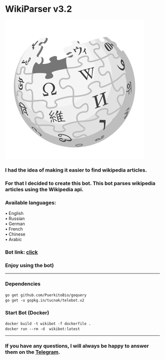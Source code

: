 # WikiParser v3.2
![Header](https://github.com/NKTKLN/Wikipedia-Bot/blob/main/attachments/wikipedia-logo.png?raw=true)


<h3>I had the idea of making it easier to find wikipedia articles.</h3>
<h3>For that I decided to create this bot. This bot parses wikipedia articles using the Wikipedia api.</h3>
<h3>Available languages:</h3>
• English<br>• Russian<br>• German<br>• French<br>• Chinese<br>• Arabic
<h3>Bot link: <a href="https://t.me/NKTKLN_Wiki_bot">click</a></h3>
<h3>Enjoy using the bot)</h3>
<hr>
<h3>Dependencies</h3>
<code>go get github.com/PuerkitoBio/goquery</code><br>
<code>go get -u gopkg.in/tucnak/telebot.v2</code><br>

<h3>Start Bot (Docker)</h3>
<code>docker build -t wikibot -f dockerfile .</code><br>
<code>docker run --rm -d  wikibot:latest</code>
<hr>
<h3>If you have any questions, I will always be happy to answer them on the <a href="https://t.me/NKTKLN">Telegram</a>.</h3>
